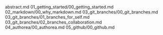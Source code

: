 abstract.md
01_getting_started/00_getting_started.md
02_markdown/00_why_markdown.md
03_git_branches/00_git_branches.md
03_git_branches/01_branches_for_self.md
03_git_branches/02_branches_collaboration.md
04_authorea/00_authorea.md
05_github/00_github.md
